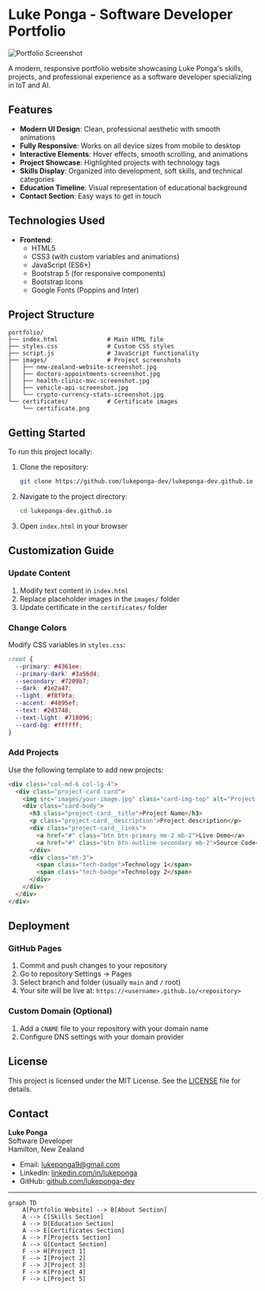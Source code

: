 # Luke Ponga - Software Developer Portfolio

![Portfolio Screenshot](images/Portfoliohomepage.png)

A modern, responsive portfolio website showcasing Luke Ponga's skills, projects, and professional experience as a software developer specializing in IoT and AI.

## Features

- **Modern UI Design**: Clean, professional aesthetic with smooth animations
- **Fully Responsive**: Works on all device sizes from mobile to desktop
- **Interactive Elements**: Hover effects, smooth scrolling, and animations
- **Project Showcase**: Highlighted projects with technology tags
- **Skills Display**: Organized into development, soft skills, and technical categories
- **Education Timeline**: Visual representation of educational background
- **Contact Section**: Easy ways to get in touch

## Technologies Used

- **Frontend**:
  - HTML5
  - CSS3 (with custom variables and animations)
  - JavaScript (ES6+)
  - Bootstrap 5 (for responsive components)
  - Bootstrap Icons
  - Google Fonts (Poppins and Inter)

## Project Structure

```
portfolio/
├── index.html              # Main HTML file
├── styles.css              # Custom CSS styles
├── script.js               # JavaScript functionality
├── images/                 # Project screenshots
│   ├── new-zealand-website-screenshot.jpg
│   ├── doctors-appointments-screenshot.jpg
│   ├── health-clinic-mvc-screenshot.jpg
│   ├── vehicle-api-screenshot.jpg
│   └── crypto-currency-stats-screenshot.jpg
└── certificates/           # Certificate images
    └── certificate.png
```

## Getting Started

To run this project locally:

1. Clone the repository:
   ```bash
   git clone https://github.com/lukeponga-dev/lukeponga-dev.github.io
   ```

2. Navigate to the project directory:
   ```bash
   cd lukeponga-dev.github.io
   ```

3. Open `index.html` in your browser

## Customization Guide

### Update Content
1. Modify text content in `index.html`
2. Replace placeholder images in the `images/` folder
3. Update certificate in the `certificates/` folder

### Change Colors
Modify CSS variables in `styles.css`:
```css
:root {
  --primary: #4361ee;
  --primary-dark: #3a56d4;
  --secondary: #7209b7;
  --dark: #1e2a47;
  --light: #f8f9fa;
  --accent: #4895ef;
  --text: #2d3748;
  --text-light: #718096;
  --card-bg: #ffffff;
}
```

### Add Projects
Use the following template to add new projects:
```html
<div class="col-md-6 col-lg-4">
  <div class="project-card card">
    <img src="images/your-image.jpg" class="card-img-top" alt="Project Name">
    <div class="card-body">
      <h3 class="project-card__title">Project Name</h3>
      <p class="project-card__description">Project description</p>
      <div class="project-card__links">
        <a href="#" class="btn btn-primary me-2 mb-2">Live Demo</a>
        <a href="#" class="btn btn-outline-secondary mb-2">Source Code</a>
      </div>
      <div class="mt-3">
        <span class="tech-badge">Technology 1</span>
        <span class="tech-badge">Technology 2</span>
      </div>
    </div>
  </div>
</div>
```

## Deployment

### GitHub Pages
1. Commit and push changes to your repository
2. Go to repository Settings → Pages
3. Select branch and folder (usually `main` and `/` root)
4. Your site will be live at: `https://<username>.github.io/<repository>`

### Custom Domain (Optional)
1. Add a `CNAME` file to your repository with your domain name
2. Configure DNS settings with your domain provider

## License

This project is licensed under the MIT License. See the [LICENSE](LICENSE) file for details.

## Contact

**Luke Ponga**  
Software Developer  
Hamilton, New Zealand  

- Email: [lukeponga9@gmail.com](mailto:lukeponga9@gmail.com)
- LinkedIn: [linkedin.com/in/lukeponga](https://linkedin.com/in/lukeponga)
- GitHub: [github.com/lukeponga-dev](https://github.com/lukeponga-dev)

---

```mermaid
graph TD
    A[Portfolio Website] --> B[About Section]
    A --> C[Skills Section]
    A --> D[Education Section]
    A --> E[Certificates Section]
    A --> F[Projects Section]
    A --> G[Contact Section]
    F --> H[Project 1]
    F --> I[Project 2]
    F --> J[Project 3]
    F --> K[Project 4]
    F --> L[Project 5]
```
